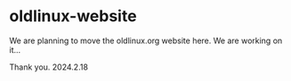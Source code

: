 # oldlinux-website
We are planning to move the oldlinux.org website here. We are working on it...

Thank you.
2024.2.18
